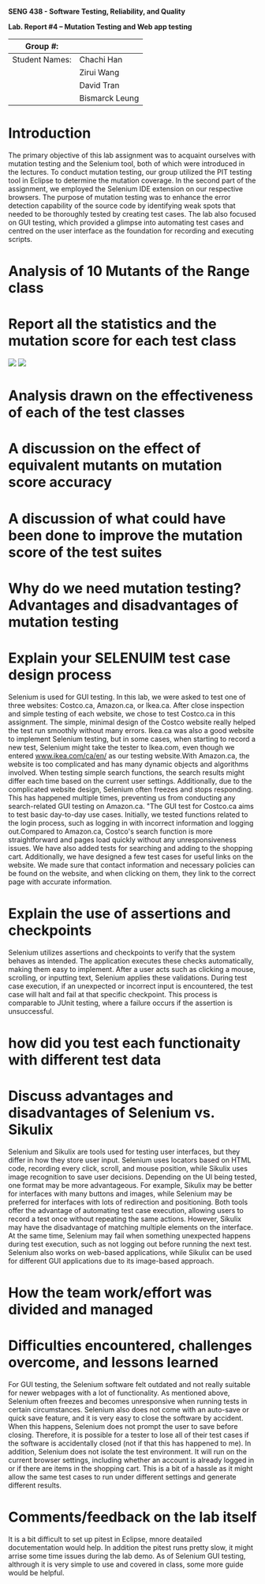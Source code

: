 **SENG 438 - Software Testing, Reliability, and Quality**

**Lab. Report \#4 – Mutation Testing and Web app testing**

| Group \#:      |     |
| -------------- | --- |
| Student Names: | Chachi Han    |
|                | Zirui Wang    |
|                | David Tran    |
|                | Bismarck Leung    |

# Introduction
The primary objective of this lab assignment was to acquaint ourselves with mutation testing and the Selenium tool, both of which were introduced in the lectures. To conduct mutation testing, our group utilized the PIT testing tool in Eclipse to determine the mutation coverage. In the second part of the assignment, we employed the Selenium IDE extension on our respective browsers. The purpose of mutation testing was to enhance the error detection capability of the source code by identifying weak spots that needed to be thoroughly tested by creating test cases. The lab also focused on GUI testing, which provided a glimpse into automating test cases and centred on the user interface as the foundation for recording and executing scripts.

# Analysis of 10 Mutants of the Range class 

# Report all the statistics and the mutation score for each test class
![](./RangeBefore.png)
![](./DataUtilitiesBefore.png)


# Analysis drawn on the effectiveness of each of the test classes

# A discussion on the effect of equivalent mutants on mutation score accuracy

# A discussion of what could have been done to improve the mutation score of the test suites

# Why do we need mutation testing? Advantages and disadvantages of mutation testing

# Explain your SELENUIM test case design process
Selenium is used for GUI testing. In this lab, we were asked to test one of three websites: Costco.ca, Amazon.ca, or Ikea.ca. After close inspection and simple testing of each website, we chose to test Costco.ca in this assignment. The simple, minimal design of the Costco website really helped the test run smoothly without many errors. Ikea.ca was also a good website to implement Selenium testing, but in some cases, when starting to record a new test, Selenium might take the tester to Ikea.com, even though we entered www.ikea.com/ca/en/ as our testing website.With Amazon.ca, the website is too complicated and has many dynamic objects and algorithms involved. When testing simple search functions, the search results might differ each time based on the current user settings. Additionally, due to the complicated website design, Selenium often freezes and stops responding. This has happened multiple times, preventing us from conducting any search-related GUI testing on Amazon.ca.
"The GUI test for Costco.ca aims to test basic day-to-day use cases. Initially, we tested functions related to the login process, such as logging in with incorrect information and logging out.Compared to Amazon.ca, Costco's search function is more straightforward and pages load quickly without any unresponsiveness issues. We have also added tests for searching and adding to the shopping cart. Additionally, we have designed a few test cases for useful links on the website. We made sure that contact information and necessary policies can be found on the website, and when clicking on them, they link to the correct page with accurate information.

# Explain the use of assertions and checkpoints
Selenium utilizes assertions and checkpoints to verify that the system behaves as intended. The application executes these checks automatically, making them easy to implement. After a user acts such as clicking a mouse, scrolling, or inputting text, Selenium applies these validations. During test case execution, if an unexpected or incorrect input is encountered, the test case will halt and fail at that specific checkpoint. This process is comparable to JUnit testing, where a failure occurs if the assertion is unsuccessful.

# how did you test each functionaity with different test data

# Discuss advantages and disadvantages of Selenium vs. Sikulix
Selenium and Sikulix are tools used for testing user interfaces, but they differ in how they store user input. Selenium uses locators based on HTML code, recording every click, scroll, and mouse position, while Sikulix uses image recognition to save user decisions. Depending on the UI being tested, one format may be more advantageous. For example, Sikulix may be better for interfaces with many buttons and images, while Selenium may be preferred for interfaces with lots of redirection and positioning. Both tools offer the advantage of automating test case execution, allowing users to record a test once without repeating the same actions. However, Sikulix may have the disadvantage of matching multiple elements on the interface. At the same time, Selenium may fail when something unexpected happens during test execution, such as not logging out before running the next test. Selenium also works on web-based applications, while Sikulix can be used for different GUI applications due to its image-based approach.

# How the team work/effort was divided and managed


# Difficulties encountered, challenges overcome, and lessons learned
For GUI testing, the Selenium software felt outdated and not really suitable for newer webpages with a lot of functionality. As mentioned above, Selenium often freezes and becomes unresponsive when running tests in certain circumstances.
Selenium also does not come with an auto-save or quick save feature, and it is very easy to close the software by accident. When this happens, Selenium does not prompt the user to save before closing. Therefore, it is possible for a tester to lose all of their test cases if the software is accidentally closed (not if that this has happened to me).
In addition, Selenium does not isolate the test environment. It will run on the current browser settings, including whether an account is already logged in or if there are items in the shopping cart. This is a bit of a hassle as it might allow the same test cases to run under different settings and generate different results.

# Comments/feedback on the lab itself
It is a bit difficult to set up pitest in Eclipse, mnore deatailed docutementation would help. In addition the pitest runs pretty slow, it might arrise some time issues during the lab demo. 
As of Selenium GUI testing, althrough it is very simple to use and covered in class, some more guide would be helpful. 

